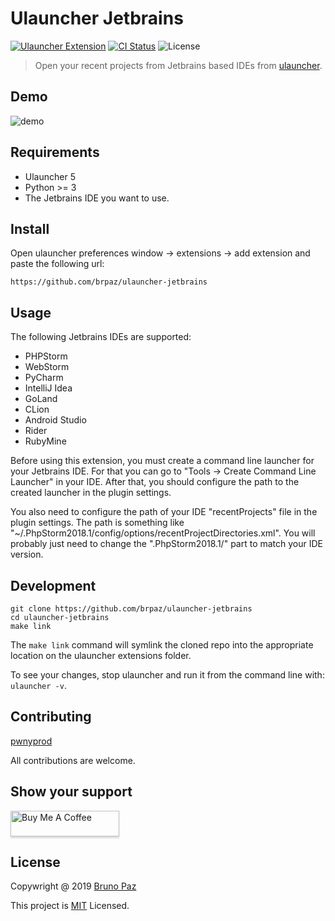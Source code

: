 # Ulauncher Jetbrains

[![Ulauncher Extension](https://img.shields.io/badge/Ulauncher-Extension-green.svg?style=for-the-badge)](https://ext.ulauncher.io/-/github-brpaz-ulauncher-jetbrains)
[![CI Status](https://img.shields.io/github/workflow/status/brpaz/ulauncher-jetbrains/CI?color=orange&label=actions&logo=github&logoColor=orange&style=for-the-badge)](https://github.com/brpaz/ulauncher-jetbrains)
![License](https://img.shields.io/github/license/brpaz/ulauncher-jetbrains.svg?style=for-the-badge)

> Open your recent projects from Jetbrains based IDEs from [ulauncher](https://ulauncher.io/).

## Demo

![demo](demo.gif)

## Requirements

- Ulauncher 5
- Python >= 3 
- The Jetbrains IDE you want to use.

## Install

Open ulauncher preferences window -> extensions -> add extension and paste the following url:

```
https://github.com/brpaz/ulauncher-jetbrains
```

## Usage

The following Jetbrains IDEs are supported:

* PHPStorm
* WebStorm
* PyCharm
* IntelliJ Idea
* GoLand
* CLion
* Android Studio
* Rider
* RubyMine

Before using this extension, you must create a command line launcher for your Jetbrains IDE. For that 
you can go to "Tools -> Create Command Line Launcher" in your IDE.
After that, you should configure the path to the created launcher in the plugin settings.

You also need to configure the path of your IDE "recentProjects" file in the plugin settings. The path
is something like "~/.PhpStorm2018.1/config/options/recentProjectDirectories.xml". You will probably
just need to change the ".PhpStorm2018.1/" part to match your IDE version.

## Development

```
git clone https://github.com/brpaz/ulauncher-jetbrains
cd ulauncher-jetbrains
make link
```

The `make link` command will symlink the cloned repo into the appropriate location on the ulauncher
extensions folder.

To see your changes, stop ulauncher and run it from the command line with: `ulauncher -v`.

## Contributing

[pwnyprod](https://github.com/pwnyprod)

All contributions are welcome.

## Show your support

<a href="https://www.buymeacoffee.com/Z1Bu6asGV" target="_blank"><img src="https://www.buymeacoffee.com/assets/img/custom_images/orange_img.png" alt="Buy Me A Coffee" style="height: 41px !important;width: 174px !important;box-shadow: 0px 3px 2px 0px rgba(190, 190, 190, 0.5) !important;-webkit-box-shadow: 0px 3px 2px 0px rgba(190, 190, 190, 0.5) !important;" ></a>

## License 

Copywright @ 2019 [Bruno Paz](https://github.com/brpaz)

This project is [MIT](LICENSE) Licensed.

